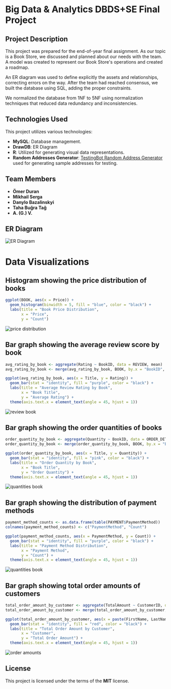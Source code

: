 # Big Data & Analytics DBDS+SE Final Project

## Project Description

This project was prepared for the end-of-year final assignment. As our topic is a Book Store, we discussed and planned about our needs with the team. A model was created to represent our Book Store's operations and created a roadmap.

An ER diagram was used to define explicitly the assets and relationships, correcting errors on the way. After the team had reached consensus, we built the database using SQL, adding the proper constraints.

We normalized the database from 1NF to 5NF using normalization techniques that reduced data redundancy and inconsistencies.

## Technologies Used

This project utilizes various technologies:

- **MySQL**: Database management.
- **DrawDB**: ER Diagram
- **R**: Utilized for generating visual data representations.
- **Random Addresses Generator**: [TestingBot Random Address Generator](https://testingbot.com/free-online-tools/random-address-generator) used for generating sample addresses for testing.

## Team Members

- **Ömer Duran** 
- **Mikhail Serga**
- **Danylo Bazalinskyi**
- **Taha Buğra Tağ**
- **A. (G.) V.**

## ER Diagram

![ER Diagram](./images/diagram.png)

# Data Visualizations

## Histogram showing the price distribution of books
```R
ggplot(BOOK, aes(x = Price)) +
  geom_histogram(binwidth = 5, fill = "blue", color = "black") +
  labs(title = "Book Price Distribution",
       x = "Price",
       y = "Count")
```

![price distribution](./images/price-distribution.png)

## Bar graph showing the average review score by book
```R
avg_rating_by_book <- aggregate(Rating ~ BookID, data = REVIEW, mean)
avg_rating_by_book <- merge(avg_rating_by_book, BOOK, by.x = "BookID", by.y = "BookID")

ggplot(avg_rating_by_book, aes(x = Title, y = Rating)) +
  geom_bar(stat = "identity", fill = "purple", color = "black") +
  labs(title = "Average Review Rating by Book",
       x = "Book Title",
       y = "Average Rating") +
  theme(axis.text.x = element_text(angle = 45, hjust = 1))
```

![review book](./images/review-book.png)

## Bar graph showing the order quantities of books
```R
order_quantity_by_book <- aggregate(Quantity ~ BookID, data = ORDER_DETAIL, sum)
order_quantity_by_book <- merge(order_quantity_by_book, BOOK, by.x = "BookID", by.y = "BookID")

ggplot(order_quantity_by_book, aes(x = Title, y = Quantity)) +
  geom_bar(stat = "identity", fill = "pink", color = "black") +
  labs(title = "Order Quantity by Book",
       x = "Book Title",
       y = "Order Quantity") +
  theme(axis.text.x = element_text(angle = 45, hjust = 1))
```

![quantities book](./images/order-quantity.png)

## Bar graph showing the distribution of payment methods
```R
payment_method_counts <- as.data.frame(table(PAYMENT$PaymentMethod))
colnames(payment_method_counts) <- c("PaymentMethod", "Count")

ggplot(payment_method_counts, aes(x = PaymentMethod, y = Count)) +
  geom_bar(stat = "identity", fill = "purple", color = "black") +
  labs(title = "Payment Method Distribution",
       x = "Payment Method",
       y = "Count") +
  theme(axis.text.x = element_text(angle = 45, hjust = 1))
```

![quantities book](./images/payment-method.png)

## Bar graph showing total order amounts of customers
```R
total_order_amount_by_customer <- aggregate(TotalAmount ~ CustomerID, data = CUSTOMER_ORDER, sum)
total_order_amount_by_customer <- merge(total_order_amount_by_customer, CUSTOMER, by.x = "CustomerID", by.y = "CustomerID")

ggplot(total_order_amount_by_customer, aes(x = paste(FirstName, LastName), y = TotalAmount)) +
  geom_bar(stat = "identity", fill = "red", color = "black") +
  labs(title = "Total Order Amount by Customer",
       x = "Customer",
       y = "Total Order Amount") +
  theme(axis.text.x = element_text(angle = 45, hjust = 1))
```
![order amounts](./images/order-amount.png)

## License
This project is licensed under the terms of the **MIT** license.

